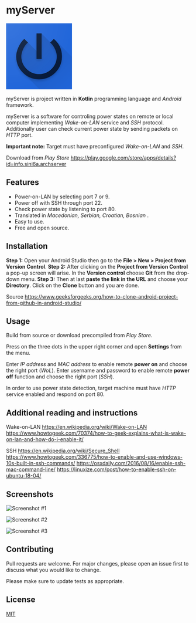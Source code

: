 
# myServer
![Icon](/screenshots/icon.png?raw=true "Icon")

myServer is project written in **Kotlin** programming language and *Android* framework.

myServer is a software for controling power states on remote or local computer implementing *Wake-on-LAN* service and *SSH* protocol. Additionally user can check current power state by sending packets on *HTTP* port.

**Important note:** Target must have preconfigured *Wake-on-LAN* and *SSH*.

Download from *Play Store*
https://play.google.com/store/apps/details?id=info.sini6a.archserver

## Features
  
- Power-on-LAN by selecting port 7 or 9.  
- Power off with SSH through port 22.  
- Check power state by listening to port 80.  
- Translated in *Macedonian, Serbian, Croatian, Bosnian*  .
- Easy to use.
- Free and open source.

## Installation

**Step 1:** Open your Android Studio then go to the **File > New > Project from Version Control**.
**Step 2:** After clicking on the  **Project from Version Control** a pop-up screen will arise. In the  **Version control**  choose  **Git**  from the drop-down menu.
**Step 3:**  Then at last  **paste the link in the URL**  and choose your  **Directory**. Click on the  **Clone**  button and you are done.

Source
https://www.geeksforgeeks.org/how-to-clone-android-project-from-github-in-android-studio/

## Usage

Build from source or download precompiled from *Play Store*.

Press on the three dots in the upper right corner and open **Settings** from the menu.

Enter *IP address* and *MAC address* to enable remote **power on** and choose the right port (*WoL*).
Enter username and password to enable remote **power off** function and choose the right port (*SSH*).

In order to use power state detection, target machine must have *HTTP* service enabled and respond on port 80.

## Additional reading and instructions

Wake-on-LAN
https://en.wikipedia.org/wiki/Wake-on-LAN
https://www.howtogeek.com/70374/how-to-geek-explains-what-is-wake-on-lan-and-how-do-i-enable-it/

SSH
https://en.wikipedia.org/wiki/Secure_Shell
https://www.howtogeek.com/336775/how-to-enable-and-use-windows-10s-built-in-ssh-commands/
https://osxdaily.com/2016/08/16/enable-ssh-mac-command-line/
https://linuxize.com/post/how-to-enable-ssh-on-ubuntu-18-04/

## Screenshots

![Screenshot #1](/screenshots/Artwork1.png?raw=true "Screenshot #1")

![Screenshot #2](/screenshots/Artwork2.png?raw=true "Screenshot #2")

![Screenshot #3](/screenshots/Artwork3.png?raw=true "Screenshot #3")

## Contributing
Pull requests are welcome. For major changes, please open an issue first to discuss what you would like to change.

Please make sure to update tests as appropriate.

## License
[MIT](https://choosealicense.com/licenses/mit/)

